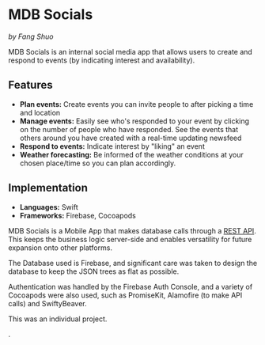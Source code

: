 # MDB Socials

*by Fang Shuo*

MDB Socials is an internal social media app that allows users to create and respond to events (by indicating interest and availability).

## Features

- **Plan events:** Create events you can invite people to after picking a time and location
- **Manage events:** Easily see who's responded to your event by clicking on the number of people who have responded. See the events that others around you have created with a real-time updating newsfeed
- **Respond to events:** Indicate interest by "liking" an event
- **Weather forecasting:** Be informed of the weather conditions at your chosen place/time so you can plan accordingly.

## Implementation

- **Languages:** Swift
- **Frameworks:** Firebase, Cocoapods

MDB Socials is a Mobile App that makes database calls through a [REST API](https://github.com/dfangshuo/iOSRestAPI). This keeps the business logic server-side and enables versatility for future expansion onto other platforms.

The Database used is Firebase, and significant care was taken to design the database to keep the JSON trees as flat as possible.

Authentication was handled by the Firebase Auth Console, and a variety of Cocoapods were also used, such as PromiseKit, Alamofire (to make API calls) and SwiftyBeaver.

This was an individual project.


<!-- 

Refactored MDB Socials make Firebase calls through a REST API, keeping business logic server-side*



A networking app that allows users to create & share events with their friends, view real-time updates, & express interest with RSVP functionalities -->.